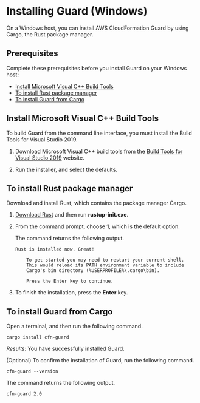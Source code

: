 # Installing Guard \(Windows\)<a name="setting-up-windows"></a>

On a Windows host, you can install AWS CloudFormation Guard by using Cargo, the Rust package manager\. 

## Prerequisites<a name="w15aab9c11c16b5"></a>

Complete these prerequisites before you install Guard on your Windows host:
+ [Install Microsoft Visual C\+\+ Build Tools](#install-build-tools)
+ [To install Rust package manager](#install-rust-package-manager)
+ [To install Guard from Cargo](#install-guard-rust-and-cargo)

## Install Microsoft Visual C\+\+ Build Tools<a name="install-build-tools"></a>

To build Guard from the command line interface, you must install the Build Tools for Visual Studio 2019\.

1. Download Microsoft Visual C\+\+ build tools from the [Build Tools for Visual Studio 2019](https://visualstudio.microsoft.com/downloads/#build-tools-for-visual-studio-2019) website\.

1. Run the installer, and select the defaults\.

## To install Rust package manager<a name="install-rust-package-manager"></a>

Download and install Rust, which contains the package manager Cargo\.

1. [Download Rust](https://forge.rust-lang.org/infra/other-installation-methods.html#other-ways-to-install-rustup) and then run **rustup\-init\.exe**\.

1. From the command prompt, choose **1**, which is the default option\.

   The command returns the following output\.

   ```
   Rust is installed now. Great!
       
       To get started you may need to restart your current shell.
       This would reload its PATH environment variable to include
       Cargo's bin directory (%USERPROFILE%\.cargo\bin).
       
       Press the Enter key to continue.
   ```

1. To finish the installation, press the **Enter** key\.

## To install Guard from Cargo<a name="install-guard-rust-and-cargo"></a>

Open a terminal, and then run the following command\.

```
cargo install cfn-guard
```

*Results*: You have successfully installed Guard\.

\(Optional\) To confirm the installation of Guard, run the following command\.

```
cfn-guard --version
```

The command returns the following output\.

```
cfn-guard 2.0
```
